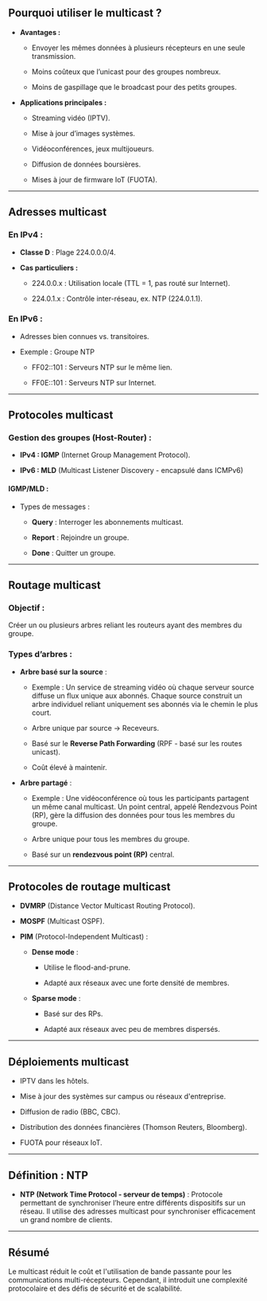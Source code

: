 
## Pourquoi utiliser le multicast ?

- **Avantages :**
    
    - Envoyer les mêmes données à plusieurs récepteurs en une seule transmission.
        
    - Moins coûteux que l’unicast pour des groupes nombreux.
        
    - Moins de gaspillage que le broadcast pour des petits groupes.
        
- **Applications principales :**
    
    - Streaming vidéo (IPTV).
        
    - Mise à jour d’images systèmes.
        
    - Vidéoconférences, jeux multijoueurs.
        
    - Diffusion de données boursières.
        
    - Mises à jour de firmware IoT (FUOTA).
        

---

## Adresses multicast

### En IPv4 :

- **Classe D** : Plage 224.0.0.0/4.
    
- **Cas particuliers :**
    
    - 224.0.0.x : Utilisation locale (TTL = 1, pas routé sur Internet).
        
    - 224.0.1.x : Contrôle inter-réseau, ex. NTP (224.0.1.1).
        

### En IPv6 :

- Adresses bien connues vs. transitoires.
    
- Exemple : Groupe NTP
    
    - FF02::101 : Serveurs NTP sur le même lien.
        
    - FF0E::101 : Serveurs NTP sur Internet.
        

---

## Protocoles multicast

### Gestion des groupes (Host-Router) :

- **IPv4 : IGMP** (Internet Group Management Protocol).
    
- **IPv6 : MLD** (Multicast Listener Discovery - encapsulé dans ICMPv6)
    

#### IGMP/MLD :

- Types de messages :
    
    - **Query** : Interroger les abonnements multicast.
        
    - **Report** : Rejoindre un groupe.
        
    - **Done** : Quitter un groupe.
        

---

## Routage multicast

### Objectif :

Créer un ou plusieurs arbres reliant les routeurs ayant des membres du groupe.

### Types d’arbres :

- **Arbre basé sur la source** :
    
    - Exemple : Un service de streaming vidéo où chaque serveur source diffuse un flux unique aux abonnés. Chaque source construit un arbre individuel reliant uniquement ses abonnés via le chemin le plus court.
        
    - Arbre unique par source -> Receveurs.
        
    - Basé sur le **Reverse Path Forwarding** (RPF - basé sur les routes unicast).
        
    - Coût élevé à maintenir.
        
- **Arbre partagé** :
    
    - Exemple : Une vidéoconférence où tous les participants partagent un même canal multicast. Un point central, appelé Rendezvous Point (RP), gère la diffusion des données pour tous les membres du groupe.
        
    - Arbre unique pour tous les membres du groupe.
        
    - Basé sur un **rendezvous point (RP)** central.
        

---

## Protocoles de routage multicast

- **DVMRP** (Distance Vector Multicast Routing Protocol).
    
- **MOSPF** (Multicast OSPF).
    
- **PIM** (Protocol-Independent Multicast) :
    
    - **Dense mode** :
        
        - Utilise le flood-and-prune.
            
        - Adapté aux réseaux avec une forte densité de membres.
            
    - **Sparse mode** :
        
        - Basé sur des RPs.
            
        - Adapté aux réseaux avec peu de membres dispersés.
            

---

## Déploiements multicast

- IPTV dans les hôtels.
    
- Mise à jour des systèmes sur campus ou réseaux d'entreprise.
    
- Diffusion de radio (BBC, CBC).
    
- Distribution des données financières (Thomson Reuters, Bloomberg).
    
- FUOTA pour réseaux IoT.
    

---

## Définition : NTP

- **NTP (Network Time Protocol - serveur de temps)** : Protocole permettant de synchroniser l’heure entre différents dispositifs sur un réseau. Il utilise des adresses multicast pour synchroniser efficacement un grand nombre de clients.
    

---

## Résumé

Le multicast réduit le coût et l'utilisation de bande passante pour les communications multi-récepteurs. Cependant, il introduit une complexité protocolaire et des défis de sécurité et de scalabilité.